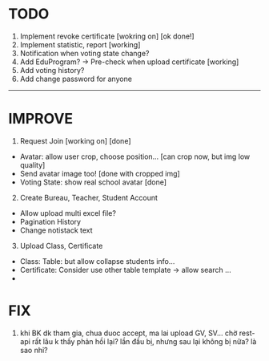# TODO

1. Implement revoke certificate [wokring on] [ok done!]
2. Implement statistic, report [working]
3. Notification when voting state change?
4. Add EduProgram? -> Pre-check when upload certificate [working]
5. Add voting history?
6. Add change password for anyone

---

# IMPROVE

1. Request Join [working on] [done]

- Avatar: allow user crop, choose position... [can crop now, but img low quality]
- Send avatar image too! [done with cropped img]
- Voting State: show real school avatar [done]

2. Create Bureau, Teacher, Student Account

- Allow upload multi excel file?
- Pagination History
- Change notistack text

3. Upload Class, Certificate

- Class: Table: but allow collapse students info...
- Certificate: Consider use other table template -> allow search ...
-

# FIX

1. khi BK dk tham gia, chua duoc accept, ma lai upload GV, SV... chờ rest-api rất lâu k thấy phản hồi lại? lần đầu bị, nhưng sau lại không bị nữa? là sao nhỉ?
